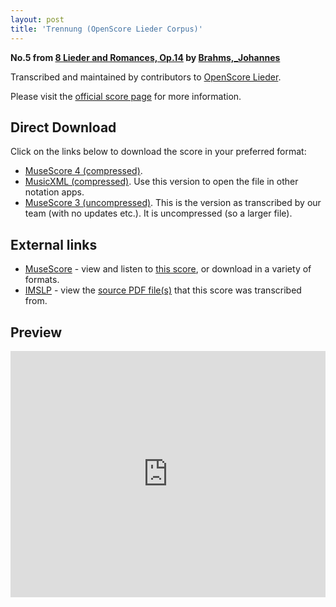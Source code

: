 ```yaml
---
layout: post
title: 'Trennung (OpenScore Lieder Corpus)'
---
```


__No.5 from [8 Lieder and Romances, Op.14](https://fourscoreandmore.org/openscore/lieder/Brahms%2C_Johannes/8_Lieder_and_Romances%2C_Op.14/) by [Brahms,_Johannes](https://fourscoreandmore.org/openscore/lieder/Brahms%2C_Johannes)__

Transcribed and maintained by contributors to [OpenScore Lieder].

Please visit the [official score page] for more information.

[official score page]: https://musescore.com/openscore-lieder-corpus/scores/5726490
[OpenScore Lieder]: https://musescore.com/openscore-lieder-corpus

## Direct Download

Click on the links below to download the score in your preferred format:
- [MuseScore 4 (compressed)](https://fourscoreandmore.org/openscore/lieder/Brahms%2C_Johannes/8_Lieder_and_Romances%2C_Op.14/5_Trennung.mscz).
- [MusicXML (compressed)](https://fourscoreandmore.org/openscore/lieder/Brahms%2C_Johannes/8_Lieder_and_Romances%2C_Op.14/5_Trennung.mxl). Use this version to open the file in other notation apps.
- [MuseScore 3 (uncompressed)](https://raw.githubusercontent.com/OpenScore/Lieder/refs/heads/main/scores/Brahms%2C_Johannes/8_Lieder_and_Romances%2C_Op.14/5_Trennung/lc5726490.mscx). This is the version as transcribed by our team (with no updates etc.). It is uncompressed (so a larger file).

## External links

- [MuseScore] - view and listen to [this score][MuseScore], or download in a variety of formats.
- [IMSLP] - view the [source PDF file(s)][IMSLP] that this score was transcribed from.

[MuseScore]: https://musescore.com/score/5726490
[IMSLP]: https://imslp.org/wiki/Special:ReverseLookup/97693

## Preview

<iframe width="100%" height="394" src="https://musescore.com/openscore-lieder-corpus/scores/5726490/embed" frameborder="0" allowfullscreen allow="autoplay; fullscreen"></iframe>
